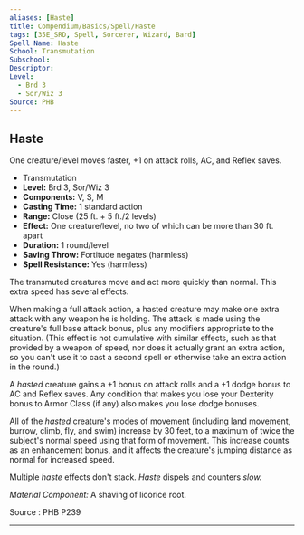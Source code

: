 ```yaml
---
aliases: [Haste]
title: Compendium/Basics/Spell/Haste
tags: [35E_SRD, Spell, Sorcerer, Wizard, Bard]
Spell Name: Haste
School: Transmutation
Subschool: 
Descriptor: 
Level:
  - Brd 3
  - Sor/Wiz 3
Source: PHB
---
```



## Haste

One creature/level moves faster, +1 on attack rolls, AC, and Reflex saves.

*   Transmutation
*   **Level:** Brd 3, Sor/Wiz 3
*   **Components:** V, S, M
*   **Casting Time:** 1 standard action
*   **Range:** Close (25 ft. + 5 ft./2 levels)
*   **Effect:** One creature/level, no two of which can be more than 30 ft. apart
*   **Duration:** 1 round/level
*   **Saving Throw:** Fortitude negates (harmless)
*   **Spell Resistance:** Yes (harmless)

<p>The transmuted creatures move and act more quickly than normal. This extra speed has several effects.</p><p>When making a full attack action, a hasted creature may make one extra attack with any weapon he is holding. The attack is made using the creature's full base attack bonus, plus any modifiers appropriate to the situation. (This effect is not cumulative with similar effects, such as that provided by a weapon of speed, nor does it actually grant an extra action, so you can't use it to cast a second spell or otherwise take an extra action in the round.)</p><p>A <i>hasted</i> creature gains a +1 bonus on attack rolls and a +1 dodge bonus to AC and Reflex saves. Any condition that makes you lose your Dexterity bonus to Armor Class (if any) also makes you lose dodge bonuses.</p><p>All of the <i>hasted</i> creature's modes of movement (including land movement, burrow, climb, fly, and swim) increase by 30 feet, to a maximum of twice the subject's normal speed using that form of movement. This increase counts as an enhancement bonus, and it affects the creature's jumping distance as normal for increased speed.</p><p>Multiple <i>haste</i> effects don't stack. <i>Haste</i> dispels and counters <i>slow.</i></p><p><i>Material Component:</i> A shaving of licorice root.</p>

Source : PHB P239

---
